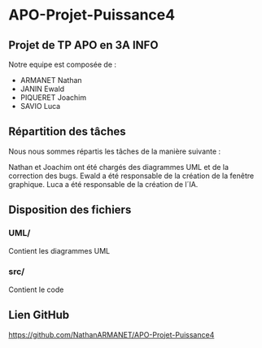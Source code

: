# APO-Projet-Puissance4

## Projet de TP APO en 3A INFO

Notre equipe est composée de :

- ARMANET Nathan
- JANIN Ewald
- PIQUERET Joachim
- SAVIO Luca

## Répartition des tâches

Nous nous sommes répartis les tâches de la manière suivante :

Nathan et Joachim ont été chargés des diagrammes UML et de la correction des bugs.
Ewald a été responsable de la création de la fenêtre graphique.
Luca a été responsable de la création de l´IA.

## Disposition des fichiers

### UML/

Contient les diagrammes UML

### src/

Contient le code

## Lien GitHub

https://github.com/NathanARMANET/APO-Projet-Puissance4
